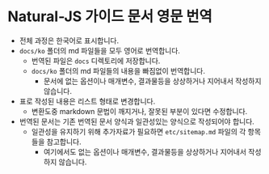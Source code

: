 # Natural-JS 가이드 문서 영문 번역

- 전체 과정은 한국어로 표시합니다.
- `docs/ko` 폴더의 md 파일들을 모두 영어로 번역합니다.
  - 번역된 파일은 `docs` 디렉토리에 저장합니다.
  - `docs/ko` 폴더의 md 파일들의 내용을 빠짐없이 번역합니다.
    - 문서에 없는 옵션이나 매개변수, 결과물등을 상상하거나 지어내서 작성하지 않습니다.
- 표로 작성된 내용은 리스트 형태로 변경합니다.
  - 변환도중 markdown 문법이 깨지거나, 잘못된 부분이 있다면 수정합니다.
- 번역된 문서는 기존 번역된 문서 양식과 일관성있는 양식으로 작성되어야 합니다.
  - 일관성을 유지하기 위해 추가자료가 필요하면 `etc/sitemap.md` 파일의 각 항목들을 참고합니다.
    - 여기에서도 없는 옵션이나 매개변수, 결과물등을 상상하거나 지어내서 작성하지 않습니다.